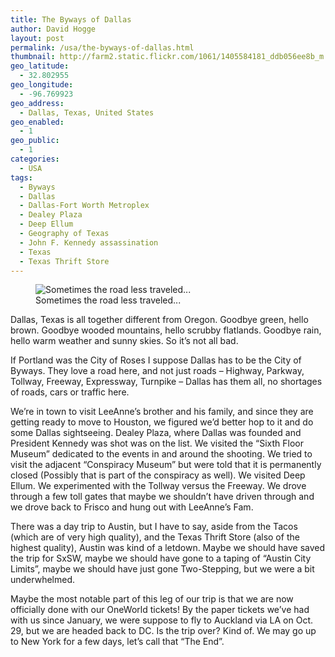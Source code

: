 ```yaml
---
title: The Byways of Dallas
author: David Hogge
layout: post
permalink: /usa/the-byways-of-dallas.html
thumbnail: http://farm2.static.flickr.com/1061/1405584181_ddb056ee8b_m.jpg
geo_latitude:
  - 32.802955
geo_longitude:
  - -96.769923
geo_address:
  - Dallas, Texas, United States
geo_enabled:
  - 1
geo_public:
  - 1
categories:
  - USA
tags:
  - Byways
  - Dallas
  - Dallas-Fort Worth Metroplex
  - Dealey Plaza
  - Deep Ellum
  - Geography of Texas
  - John F. Kennedy assassination
  - Texas
  - Texas Thrift Store
---
```

<figure>
    <img alt="Sometimes the road less traveled..." src="http://farm2.static.flickr.com/1061/1405584181_ddb056ee8b_z.jpg" title="Sometimes the road less traveled..." />
    <figcaption>Sometimes the road less traveled...</figcaption>
</figure>

Dallas, Texas is all together different from Oregon. Goodbye green, hello brown. Goodbye wooded mountains, hello scrubby flatlands. Goodbye rain, hello warm weather and sunny skies. So it&#8217;s not all bad.

If Portland was the City of Roses I suppose Dallas has to be the City of Byways. They love a road here, and not just roads &#8211; Highway, Parkway, Tollway, Freeway, Expressway, Turnpike &#8211; Dallas has them all, no shortages of roads, cars or traffic here.

We&#8217;re in town to visit LeeAnne&#8217;s brother and his family, and since they are getting ready to move to Houston, we figured we&#8217;d better hop to it and do some Dallas sightseeing. Dealey Plaza, where Dallas was founded and President Kennedy was shot was on the list. We visited the &#8220;Sixth Floor Museum&#8221; dedicated to the events in and around the shooting. We tried to visit the adjacent &#8220;Conspiracy Museum&#8221; but were told that it is permanently closed (Possibly that is part of the conspiracy as well). We visited Deep Ellum. We experimented with the Tollway versus the Freeway. We drove through a few toll gates that maybe we shouldn&#8217;t have driven through and we drove back to Frisco and hung out with LeeAnne&#8217;s Fam.

There was a day trip to Austin, but I have to say, aside from the Tacos (which are of very high quality), and the Texas Thrift Store (also of the highest quality), Austin was kind of a letdown. Maybe we should have saved the trip for SxSW, maybe we should have gone to a taping of &#8220;Austin City Limits&#8221;, maybe we should have just gone Two-Stepping, but we were a bit underwhelmed.

Maybe the most notable part of this leg of our trip is that we are now officially done with our OneWorld tickets! By the paper tickets we&#8217;ve had with us since January, we were suppose to fly to Auckland via LA on Oct. 29, but we are headed back to DC. Is the trip over? Kind of. We may go up to New York for a few days, let&#8217;s call that &#8220;The End&#8221;.